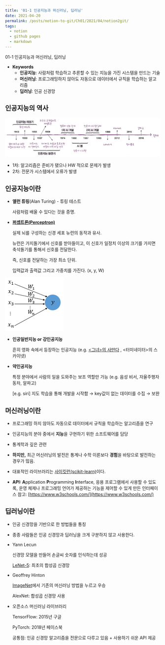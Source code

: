 ```yaml
---
title: '01-1 인공지능과 머신러닝, 딥러닝'
date: 2021-04-20
permalink: /posts/notion-to-git/Ch01/2021/04/notion2git/
tags:
  - notion
  - github pages
  - markdown
---
```


01-1 인공지능과 머신러닝, 딥러닝

- **Keywords**
    - **인공지능**: 사람처럼 학습하고 추론할 수 있는 지능을 가진 시스템을 만드는 기술
    - **머신러닝**: 프로그래밍하지 않아도 자동으로 데이터에서 규칙을 학습하는 알고리즘
    - **딥러닝**: 인공 신경망

## 인공지능의 역사

![01-1/Untitled.png](01-1/Untitled.png)

- 1차: 알고리즘은 준비가 됐으나 HW 적으로 문제가 발생
- 2차: 전문가 시스템에서 오류가 발생

## 인공지능이란

- **앨런 튜링**(Alan Turing) - 튜링 테스트

    사람처럼 배울 수 있다는 것을 증명.

- [**퍼셉트론(Perceptron)**](https://wikidocs.net/24958)

    실제 뇌를 구성하는 신경 세포 뉴런의 동작과 유사.

    뉴런은 가지돌기에서 신호를 받아들이고, 이 신호가 일정치 이상의 크기를 가지면 축삭돌기를 통해서 신호를 전달한다.

    즉, 신호를 전달하는 가장 최소 단위.

    입력값과 출력값 그리고 가중치를 가진다. (x, y, W)

![01-1/Untitled%201.png](01-1/Untitled%201.png)

- **인공일반지능 or 강인공지능**

    흔히 영화 속에서 등장하는 인공지능 (e.g. [<그녀>의 사만다](https://ko.wikipedia.org/wiki/%EA%B7%B8%EB%85%80_(%EC%98%81%ED%99%94)) , <터미네이터>의 스카이넷)

- **약인공지능**

    특정 분야에서 사람의 일을 도와주는 보조 역할만 가능 (e.g. 음성 비서, 자율주행자동차, 알파고)

    [e.g. siri]
    지도 학습을 통해 개발을 시작함 → key값이 없는 데이터를 수집 → 보완

## 머신러닝이란

- 프로그래밍 하지 않아도 자동으로 데이터에서 규칙을 학습하는 알고리즘을 연구
- 인공지능의 분야 중에서 **지능**을 구현하기 위한 소프트웨어를 담당
- 통계학과 깊은 관련

- **하지만,** 최근 머신러닝의 발전은 통계나 수학 이론보다 **경험**을 바탕으로 발전하는 경우가 많음.
- 대표적인 라이브러리는 [사이킷런(scikit-learn)](https://scikit-learn.org/stable/)이다.
- **API: A**pplication **P**rogramming **I**nterface, 응용 프로그램에서 사용할 수 있도록, 운영 체제나 프로그래밍 언어가 제공하는 기능을 제어할 수 있게 만든 인터페이스
참고: [https://www.w3schools.com/](https://www.w3schools.com/)

## 딥러닝이란

- 인공 신경망을 기반으로 한 방법들을 통칭
- 종종 사람들은 인공 신경망과 딥러닝을 크게 구분하지 않고 사용한다.
- Yann Lecun

    신경망 모델을 만들어 손글씨 숫자를 인식하는데 성공

    [LeNet-5](https://my-coding-footprints.tistory.com/97): 최초의 합성곱 신경망

- Geoffrey Hinton

    [ImageNet](http://www.image-net.org/)에서 기존의 머신러닝 방법을 누르고 우승

    AlexNet: 합성곱 신경망 사용

- 오픈소스 머신러닝 라이브러리

    TensorFlow: 2015년 구글

    PyTorch: 2018년 페이스북

    공통점: 인공 신경망 알고리즘을 전문으로 다루고 있음 + 사용하기 쉬운 API 제공